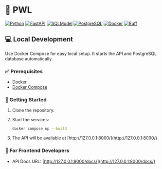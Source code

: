 # 📅 PWL

[![Python](https://img.shields.io/badge/Python-3.12-3776AB?logo=python)](https://www.python.org/)
[![FastAPI](https://img.shields.io/badge/FastAPI-009688?logo=fastapi&logoColor=fff)](https://fastapi.tiangolo.com/)
[![SQLModel](https://img.shields.io/badge/SQLModel-336791?logo=python&logoColor=white)](https://sqlmodel.tiangolo.com/)
[![PostgreSQL](https://img.shields.io/badge/PostgreSQL-17-4169E1?logo=postgresql)](https://www.postgresql.org/)
[![Docker](https://img.shields.io/badge/Docker-✓-2496ED?logo=docker)](https://www.docker.com/)
[![Ruff](https://img.shields.io/badge/Ruff-FCC21B?logo=ruff&logoColor=black)](https://docs.astral.sh/ruff/)


## 💻 Local Development
Use Docker Compose for easy local setup. It starts the API and PostgreSQL database automatically.

### ✅ Prerequisites

- [Docker](https://www.docker.com/products/docker-desktop/)
- [Docker Compose](https://docs.docker.com/compose/)

### 🏁 Getting Started

1. Clone the repository.
2. Start the services:
   ```bash
   docker compose up --build
   ```

3. The API will be available at [http://127.0.0.1:8000/](http://127.0.0.1:8000/)

### 🎨 For Frontend Developers

- API Docs URL: [http://127.0.0.1:8000/docs/](http://127.0.0.1:8000/docs/)
